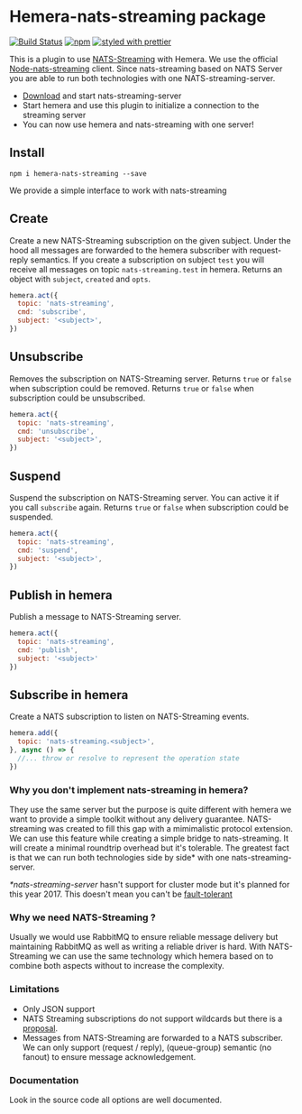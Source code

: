 # Hemera-nats-streaming package
[![Build Status](https://travis-ci.org/hemerajs/hemera-nats-streaming.svg?branch=master)](https://travis-ci.org/hemerajs/hemera-nats-streaming)
[![npm](https://img.shields.io/npm/v/hemera-nats-streaming.svg?maxAge=3600)](https://www.npmjs.com/package/hemera-nats-streaming)
[![styled with prettier](https://img.shields.io/badge/styled_with-prettier-ff69b4.svg)](#badge)

This is a plugin to use [NATS-Streaming](http://nats.io/) with Hemera.
We use the official [Node-nats-streaming](https://github.com/nats-io/node-nats-streaming) client.
Since nats-streaming based on NATS Server you are able to run both technologies with one NATS-streaming-server.

- [Download](http://nats.io/download/nats-io/nats-streaming-server/) and start nats-streaming-server
- Start hemera and use this plugin to initialize a connection to the streaming server
- You can now use hemera and nats-streaming with one server!

## Install

```
npm i hemera-nats-streaming --save
```

We provide a simple interface to work with nats-streaming

## Create
Create a new NATS-Streaming subscription on the given subject. Under the hood all messages are forwarded to the hemera subscriber with request-reply semantics. If you create a subscription on subject `test` you will receive all messages on topic `nats-streaming.test` in hemera. Returns an object with `subject`, `created` and `opts`.
```js
hemera.act({
  topic: 'nats-streaming',
  cmd: 'subscribe',
  subject: '<subject>',
})
```

## Unsubscribe
Removes the subscription on NATS-Streaming server. Returns `true` or `false` when subscription could be removed. Returns `true` or `false` when subscription could be unsubscribed.
```js
hemera.act({
  topic: 'nats-streaming',
  cmd: 'unsubscribe',
  subject: '<subject>',
})
```

## Suspend
Suspend the subscription on NATS-Streaming server. You can active it if you call `subscribe` again. Returns `true` or `false` when subscription could be suspended.
```js
hemera.act({
  topic: 'nats-streaming',
  cmd: 'suspend',
  subject: '<subject>',
})
```

## Publish in hemera
Publish a message to NATS-Streaming server.
```js
hemera.act({
  topic: 'nats-streaming',
  cmd: 'publish',
  subject: '<subject>'
})
```

## Subscribe in hemera
Create a NATS subscription to listen on NATS-Streaming events.

```js
hemera.add({
  topic: 'nats-streaming.<subject>',
}, async () => {
  //... throw or resolve to represent the operation state
})
```

### Why you don't implement nats-streaming in hemera?
They use the same server but the purpose is quite different with hemera we want to provide a simple toolkit without any delivery guarantee. NATS-streaming was created to fill this gap with a mimimalistic protocol extension. We can use this feature while creating a simple bridge to nats-streaming. It will create a minimal roundtrip overhead but it's tolerable. The greatest fact is that we can run both technologies side by side* with one nats-streaming-server.

_*nats-streaming-server_ hasn't support for cluster mode but it's planned for this year 2017. This doesn't mean you can't be [fault-tolerant](https://github.com/nats-io/nats-streaming-server#fault-tolerance)

### Why we need NATS-Streaming ?
Usually we would use RabbitMQ to ensure reliable message delivery but maintaining RabbitMQ as well as writing a reliable driver is hard. With NATS-Streaming we can use the same technology which hemera based on to combine both aspects without to increase the complexity.  

### Limitations
- Only JSON support
- NATS Streaming subscriptions do not support wildcards but there is a [proposal](https://github.com/nats-io/nats-streaming-server/issues/340).
- Messages from NATS-Streaming are forwarded to a NATS subscriber. We can only support (request / reply), (queue-group) semantic (no fanout) to ensure message acknowledgement.

### Documentation
Look in the source code all options are well documented.
